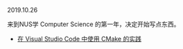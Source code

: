 2019.10.26

来到NUS学 Computer Science 的第一年，决定开始写点东西。

-   [在 Visual Studio Code 中使用 CMake 的实践](Hou-Rui.github.io/../2019-10-26-vscode-cmake-tools)